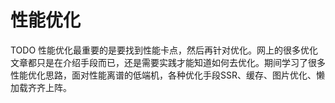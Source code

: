 # 性能优化
TODO
性能优化最重要的是要找到性能卡点，然后再针对优化。网上的很多优化文章都只是在介绍手段而已，还是需要实践才能知道如何去优化。期间学习了很多性能优化思路，面对性能离谱的低端机，各种优化手段SSR、缓存、图片优化、懒加载齐齐上阵。